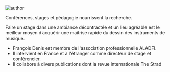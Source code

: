 ![author](https://lutherie.github.io/page0/files/stacks_image_8_1.png#left)

Conférences, stages et pédagogie nourrissent la recherche. 

Faire un stage dans une ambiance décontractée et un lieu agréable est le meilleur moyen d’acquérir une maîtrise rapide du dessin des instruments de musique.



- François Denis est membre de l'association professionnelle ALADFI. 
- Il intervient en France et à l'étranger comme directeur de stage et conférencier. 
- Il collabore à divers publications dont la revue internationale The Strad

